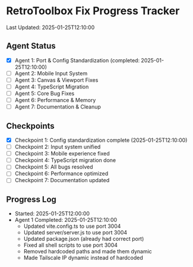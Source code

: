 # RetroToolbox Fix Progress Tracker
Last Updated: 2025-01-25T12:10:00

## Agent Status
- [x] Agent 1: Port & Config Standardization (completed: 2025-01-25T12:10:00)
- [ ] Agent 2: Mobile Input System 
- [ ] Agent 3: Canvas & Viewport Fixes
- [ ] Agent 4: TypeScript Migration
- [ ] Agent 5: Core Bug Fixes
- [ ] Agent 6: Performance & Memory
- [ ] Agent 7: Documentation & Cleanup

## Checkpoints
- [x] Checkpoint 1: Config standardization complete (2025-01-25T12:10:00)
- [ ] Checkpoint 2: Input system unified
- [ ] Checkpoint 3: Mobile experience fixed
- [ ] Checkpoint 4: TypeScript migration done
- [ ] Checkpoint 5: All bugs resolved
- [ ] Checkpoint 6: Performance optimized
- [ ] Checkpoint 7: Documentation updated

## Progress Log
- Started: 2025-01-25T12:00:00
- Agent 1 Completed: 2025-01-25T12:10:00
  - Updated vite.config.ts to use port 3004
  - Updated server/server.js to use port 3004
  - Updated package.json (already had correct port)
  - Fixed all shell scripts to use port 3004
  - Removed hardcoded paths and made them dynamic
  - Made Tailscale IP dynamic instead of hardcoded